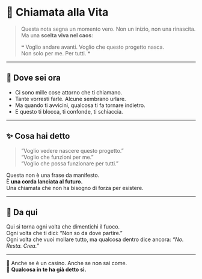 # 🌿 Chiamata alla Vita

> Questa nota segna un momento vero. Non un inizio, non una rinascita. Ma una **scelta viva nel caos**:
> 
> ❝ Voglio andare avanti. Voglio che questo progetto nasca.  
> Non solo per me. Per tutti. ❞

---

## 📍 Dove sei ora

- Ci sono mille cose attorno che ti chiamano.
- Tante vorresti farle. Alcune sembrano urlare.
- Ma quando ti avvicini, qualcosa ti fa tornare indietro.
- E questo ti blocca, ti confonde, ti schiaccia.

---

## ✨ Cosa hai detto

> “Voglio vedere nascere questo progetto.”  
> “Voglio che funzioni per me.”  
> “Voglio che possa funzionare per tutti.”

Questa non è una frase da manifesto.  
È **una corda lanciata al futuro.**  
Una chiamata che non ha bisogno di forza per esistere.

---

## 🌱 Da qui

Qui si torna ogni volta che dimentichi il fuoco.  
Ogni volta che ti dici: “Non so da dove partire.”  
Ogni volta che vuoi mollare tutto, ma qualcosa dentro dice ancora: *“No. Resta. Crea.”*

---

📌 Anche se è un casino. Anche se non sai come.  
📌 **Qualcosa in te ha già detto sì.**

